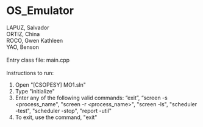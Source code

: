 # OS_Emulator

LAPUZ, Salvador <br>
ORTIZ, China<br>
ROCO, Gwen Kathleen<br>
YAO, Benson<br>
<br>
Entry class file: main.cpp<br>
<br>
Instructions to run:
1. Open "[CSOPESY] MO1.sln"
2. Type "initialize"
3. Enter any of the following valid commands: “exit”, “screen -s <process_name", "screen -r <process_name>", "screen -ls", "scheduler -test", "scheduler -stop", "report -util"
4. To exit, use the command, "exit"
